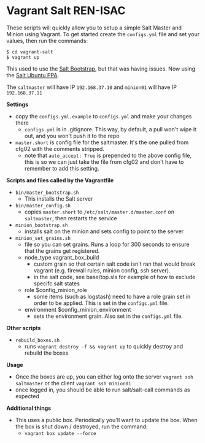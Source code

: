 Vagrant Salt REN-ISAC
=====================

These scripts will quickly allow you to setup a simple Salt Master and Minion using Vagrant.
To get started create the `configs.yml` file and set your values, then run the commands:

```
$ cd vagrant-salt
$ vagrant up
```

This used to use the [Salt Bootstrap](https://github.com/saltstack/salt-bootstrap), but that was having issues.
Now using the [Salt Ubuntu PPA](http://docs.saltstack.com/en/latest/topics/installation/ubuntu.html).

The `saltmaster` will have IP `192.168.37.10` and `minion01` will have IP
`192.168.37.11`


**Settings**

  * copy the `configs.yml.example` to `configs.yml` and make your changes there
    * `configs.yml` is in .gitignore. This way, by default, a pull won't wipe it out, and you won't push it to the repo
  * `master.short` is config file for the saltmaster. It's the one pulled from cfg02 with the comments stripped.
    * note that `auto_accept: True` is prepended to the above config file, this is so we can just take the file from cfg02 and don't have to remember to add this setting.

**Scripts and files called by the Vagrantfile**

  * `bin/master_bootstrap.sh`
    * This installs the Salt server
  * `bin/master_config.sh`
    * copies `master.short` to `/etc/salt/master.d/master.conf` on `saltmaster`, then restarts the service
  * `minion_bootstrap.sh`
    * installs salt on the minion and sets config to point to the server
  * `minion_set_grains.sh`
    * file so you can set grains. Runs a loop for 300 seconds to ensure that the grains get registered.
    * node_type vagrant_box_build
      * custom grain so that certain salt code isn't ran that would break vagrant (e.g. firewall rules, minion config, ssh server).
      * in the salt code, see base/top.sls for example of how to exclude specifc salt states
    * role $config_minion_role
      * some items (such as logstash) need to have a role grain set in order to be applied. This is set in the `configs.yml` file.
    * environment $config_minion_environment
      * sets the environment grain. Also set in the `configs.yml` file.

**Other scripts**

  * `rebuild_boxes.sh`
    * runs `vagrant destroy -f && vagrant up` to quickly destroy and rebuild the boxes

**Usage**

  * Once the boxes are up, you can either log onto the server `vagrant ssh saltmaster` or the client `vagrant ssh minion01`
  * once logged in, you should be able to run salt/salt-call commands as expected

**Additional things**

  * This uses a public box. Periodically you'll want to update the box. When the box is shut down / destroyed, run the command:
    * `vagrant box update --force`
